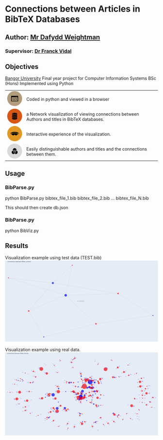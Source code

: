 # Connections between Articles in BibTeX Databases
## Author: [Mr Dafydd Weightman](https://github.com/DAW31/)
### Supervisor: [Dr Franck Vidal](https://github.com/effepivi/)

## Objectives

[Bangor University](https://www.bangor.ac.uk/) Final year project for Computer Information Systems BSc (Hons)
Implemented using Python




<table>
    <tr>
        <td valign="top"><img src="images/code.png" alt="" width="80px" /></td>
        <td valign="middle">Coded in python and viewed in a browser</td>
    </tr>
  <tr>
        <td valign="top"><img src="images/db.png" alt="" width="80px" /></td>
        <td valign="middle">a Network visualization of viewing connections between Authors and titles in BibTeX databases.  </td>
    </tr>
  <tr>
        <td valign="top"><img src="images/vis.png" alt="" width="80px" /></td>
        <td valign="middle">Interactive experience of the visualization.</td>
    </tr>
  <tr>
        <td valign="top"><img src="images/link.png" alt="" width="80px" /></td>
        <td valign="middle">Easily distinguishable authors and titles and the connections between them.</td>
    </tr>
</table>

## Usage

### BibParse.py
python BibParse.py bibtex_file_1.bib bibtex_file_2.bib ... bibtex_file_N.bib

This should then create db.json

### BibParse.py
python BibViz.py


## Results
Visualization example using test data (TEST.bib)
<img src="images/bibviz.jpg" width="1000" >

Visualization example using real data.
<img src="images/realdatabibvizjpg.jpg" width="1000" >


